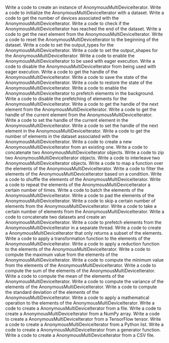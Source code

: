 Write a code to create an instance of AnonymousMultiDeviceIterator.
Write a code to initialize the AnonymousMultiDeviceIterator with a dataset.
Write a code to get the number of devices associated with the AnonymousMultiDeviceIterator.
Write a code to check if the AnonymousMultiDeviceIterator has reached the end of the dataset.
Write a code to get the next element from the AnonymousMultiDeviceIterator.
Write a code to reset the AnonymousMultiDeviceIterator to the beginning of the dataset.
Write a code to set the output_types for the AnonymousMultiDeviceIterator.
Write a code to set the output_shapes for the AnonymousMultiDeviceIterator.
Write a code to enable the AnonymousMultiDeviceIterator to be used with eager execution.
Write a code to disable the AnonymousMultiDeviceIterator from being used with eager execution.
Write a code to get the handle of the AnonymousMultiDeviceIterator.
Write a code to save the state of the AnonymousMultiDeviceIterator.
Write a code to restore the state of the AnonymousMultiDeviceIterator.
Write a code to enable the AnonymousMultiDeviceIterator to prefetch elements in the background.
Write a code to disable the prefetching of elements for the AnonymousMultiDeviceIterator.
Write a code to get the handle of the next element from the AnonymousMultiDeviceIterator.
Write a code to get the handle of the current element from the AnonymousMultiDeviceIterator.
Write a code to set the handle of the current element in the AnonymousMultiDeviceIterator.
Write a code to set the handle of the next element in the AnonymousMultiDeviceIterator.
Write a code to get the number of elements in the dataset associated with the AnonymousMultiDeviceIterator.
Write a code to create a new AnonymousMultiDeviceIterator from an existing one.
Write a code to concatenate two AnonymousMultiDeviceIterator objects.
Write a code to zip two AnonymousMultiDeviceIterator objects.
Write a code to interleave two AnonymousMultiDeviceIterator objects.
Write a code to map a function over the elements of the AnonymousMultiDeviceIterator.
Write a code to filter the elements of the AnonymousMultiDeviceIterator based on a condition.
Write a code to shuffle the elements of the AnonymousMultiDeviceIterator.
Write a code to repeat the elements of the AnonymousMultiDeviceIterator a certain number of times.
Write a code to batch the elements of the AnonymousMultiDeviceIterator.
Write a code to pad the elements of the AnonymousMultiDeviceIterator.
Write a code to skip a certain number of elements from the AnonymousMultiDeviceIterator.
Write a code to take a certain number of elements from the AnonymousMultiDeviceIterator.
Write a code to concatenate two datasets and create an AnonymousMultiDeviceIterator.
Write a code to prefetch elements from the AnonymousMultiDeviceIterator in a separate thread.
Write a code to create a AnonymousMultiDeviceIterator that only returns a subset of the elements.
Write a code to apply a transformation function to the elements of the AnonymousMultiDeviceIterator.
Write a code to apply a reduction function to the elements of the AnonymousMultiDeviceIterator.
Write a code to compute the maximum value from the elements of the AnonymousMultiDeviceIterator.
Write a code to compute the minimum value from the elements of the AnonymousMultiDeviceIterator.
Write a code to compute the sum of the elements of the AnonymousMultiDeviceIterator.
Write a code to compute the mean of the elements of the AnonymousMultiDeviceIterator.
Write a code to compute the variance of the elements of the AnonymousMultiDeviceIterator.
Write a code to compute the standard deviation of the elements of the AnonymousMultiDeviceIterator.
Write a code to apply a mathematical operation to the elements of the AnonymousMultiDeviceIterator.
Write a code to create a AnonymousMultiDeviceIterator from a file.
Write a code to create a AnonymousMultiDeviceIterator from a NumPy array.
Write a code to create a AnonymousMultiDeviceIterator from a TensorFlow tensor.
Write a code to create a AnonymousMultiDeviceIterator from a Python list.
Write a code to create a AnonymousMultiDeviceIterator from a generator function.
Write a code to create a AnonymousMultiDeviceIterator from a CSV file.